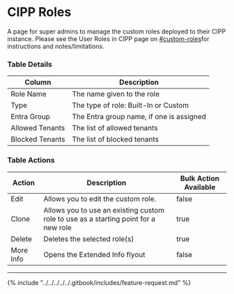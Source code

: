# CIPP Roles

A page for super admins to manage the custom roles deployed to their CIPP instance. Please see the User Roles in CIPP page on [#custom-roles](../../../../../setup/installation/roles.md#custom-roles "mention")for instructions and notes/limitations.

### Table Details

| Column          | Description                              |
| --------------- | ---------------------------------------- |
| Role Name       | The name given to the role               |
| Type            | The type of role: Built-In or Custom     |
| Entra Group     | The Entra group name, if one is assigned |
| Allowed Tenants | The list of allowed tenants              |
| Blocked Tenants | The list of blocked tenants              |

### Table Actions

<table><thead><tr><th>Action</th><th>Description</th><th data-type="checkbox">Bulk Action Available</th></tr></thead><tbody><tr><td>Edit</td><td>Allows you to edit the custom role. </td><td>false</td></tr><tr><td>Clone</td><td>Allows you to use an existing custom role to use as a starting point for a new role</td><td>true</td></tr><tr><td>Delete</td><td>Deletes the selected role(s)</td><td>true</td></tr><tr><td>More Info</td><td>Opens the Extended Info flyout</td><td>false</td></tr></tbody></table>

***

{% include "../../../../../.gitbook/includes/feature-request.md" %}
